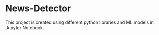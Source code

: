 # News-Detector
This project is created using different python libraries and ML models in Jupyter Notebook.
